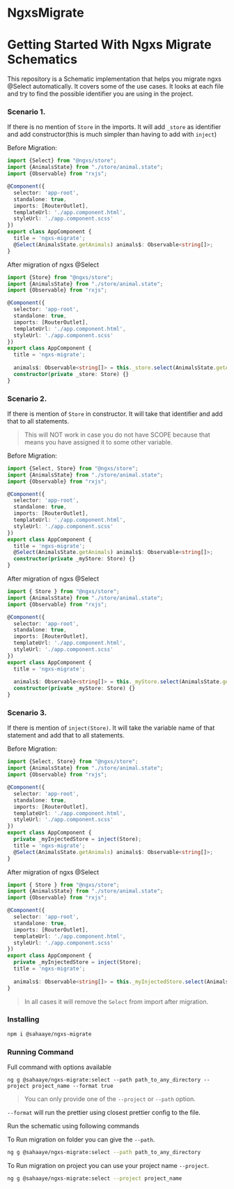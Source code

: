 # NgxsMigrate
# Getting Started With Ngxs Migrate Schematics

This repository is a Schematic implementation that helps you migrate ngxs @Select automatically.
It covers some of the use cases. It looks at each file and try to find the possible identifier you are using in the project.

### Scenario 1.
If there is no mention of `Store` in the imports. It will add `_store` as identifier and add constructor(this is much simpler than having to add with `inject`)

Before Migration:

```ts
import {Select} from "@ngxs/store";
import {AnimalsState} from "./store/animal.state";
import {Observable} from "rxjs";

@Component({
  selector: 'app-root',
  standalone: true,
  imports: [RouterOutlet],
  templateUrl: './app.component.html',
  styleUrl: './app.component.scss'
})
export class AppComponent {
  title = 'ngxs-migrate';
  @Select(AnimalsState.getAnimals) animals$: Observable<string[]>;
}
```
After migration of ngxs @Select
```ts
import {Store} from "@ngxs/store";
import {AnimalsState} from "./store/animal.state";
import {Observable} from "rxjs";

@Component({
  selector: 'app-root',
  standalone: true,
  imports: [RouterOutlet],
  templateUrl: './app.component.html',
  styleUrl: './app.component.scss'
})
export class AppComponent {
  title = 'ngxs-migrate';
  
  animals$: Observable<string[]> = this._store.select(AnimalsState.getAnimals);
  constructor(private _store: Store) {}
}
```

### Scenario 2.
If there is mention of `Store` in constructor. It will take that identifier and add that to all statements.

> This will NOT work in case you do not have SCOPE because that means you have assigned it to some other variable.

Before Migration:

```ts
import {Select, Store} from "@ngxs/store";
import {AnimalsState} from "./store/animal.state";
import {Observable} from "rxjs";

@Component({
  selector: 'app-root',
  standalone: true,
  imports: [RouterOutlet],
  templateUrl: './app.component.html',
  styleUrl: './app.component.scss'
})
export class AppComponent {
  title = 'ngxs-migrate';
  @Select(AnimalsState.getAnimals) animals$: Observable<string[]>;
  constructor(private _myStore: Store) {}
}
```
After migration of ngxs @Select
```ts
import { Store } from "@ngxs/store";
import {AnimalsState} from "./store/animal.state";
import {Observable} from "rxjs";

@Component({
  selector: 'app-root',
  standalone: true,
  imports: [RouterOutlet],
  templateUrl: './app.component.html',
  styleUrl: './app.component.scss'
})
export class AppComponent {
  title = 'ngxs-migrate';
  
  animals$: Observable<string[]> = this._myStore.select(AnimalsState.getAnimals);
  constructor(private _myStore: Store) {}
}
```

### Scenario 3.
If there is mention of `inject(Store)`. It will take the variable name of that statement and add that to all statements.

Before Migration:

```ts
import {Select, Store} from "@ngxs/store";
import {AnimalsState} from "./store/animal.state";
import {Observable} from "rxjs";

@Component({
  selector: 'app-root',
  standalone: true,
  imports: [RouterOutlet],
  templateUrl: './app.component.html',
  styleUrl: './app.component.scss'
})
export class AppComponent {
  private _myInjectedStore = inject(Store);
  title = 'ngxs-migrate';
  @Select(AnimalsState.getAnimals) animals$: Observable<string[]>;
}
```
After migration of ngxs @Select
```ts
import { Store } from "@ngxs/store";
import {AnimalsState} from "./store/animal.state";
import {Observable} from "rxjs";

@Component({
  selector: 'app-root',
  standalone: true,
  imports: [RouterOutlet],
  templateUrl: './app.component.html',
  styleUrl: './app.component.scss'
})
export class AppComponent {
  private _myInjectedStore = inject(Store);
  title = 'ngxs-migrate';
  
  animals$: Observable<string[]> = this._myInjectedStore.select(AnimalsState.getAnimals);
}
```

> In all cases it will remove the `Select` from import after migration.

### Installing 

```bash
npm i @sahaaye/ngxs-migrate
```
### Running Command

Full command with options available

`ng g @sahaaye/ngxs-migrate:select --path path_to_any_directory --project project_name --format true`

> You can only provide one of the `--project` or `--path` option.

`--format` will run the prettier using closest prettier config to the file.

Run the schematic using following commands

To Run migration on folder you can give the `--path`.
```bash
ng g @sahaaye/ngxs-migrate:select --path path_to_any_directory
```

To Run migration on project you can use your project name `--project`.

```bash
ng g @sahaaye/ngxs-migrate:select --project project_name
```

